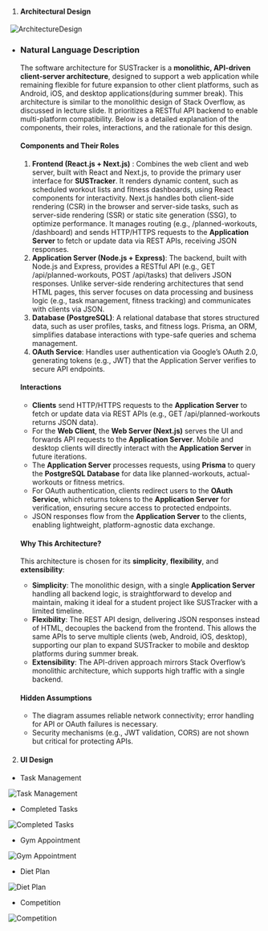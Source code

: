 1. #### Architectural Design

​  ![ArchitectureDesign](images/AlgorithmDesign.png)



- ### Natural Language Description

  The software architecture for SUSTracker is a **monolithic, API-driven client-server architecture**, designed to support a web application while remaining flexible for future expansion to other client platforms, such as Android, iOS, and desktop applications(during summer break). This architecture is similar to the monolithic design of Stack Overflow, as discussed in lecture slide. It prioritizes a RESTful API backend to enable multi-platform compatibility. Below is a detailed explanation of the components, their roles, interactions, and the rationale for this design.

  #### Components and Their Roles

  1. **Frontend (React.js + Next.js)** : Combines the web client and web server, built with React and Next.js, to provide the primary user interface for **SUSTracker**. It renders dynamic content, such as scheduled workout lists and fitness dashboards, using React components for interactivity. Next.js handles both client-side rendering (CSR) in the browser and server-side tasks, such as server-side rendering (SSR) or static site generation (SSG), to optimize performance. It manages routing (e.g., /planned-workouts, /dashboard) and sends HTTP/HTTPS requests to the **Application Server** to fetch or update data via REST APIs, receiving JSON responses.
  2. **Application Server (Node.js + Express)**: The backend, built with Node.js and Express, provides a RESTful API (e.g., GET /api/planned-workouts, POST /api/tasks) that delivers JSON responses. Unlike server-side rendering architectures that send HTML pages, this server focuses on data processing and business logic (e.g., task management, fitness tracking) and communicates with clients via JSON.
  3. **Database (PostgreSQL)**: A relational database that stores structured data, such as user profiles, tasks, and fitness logs. Prisma, an ORM, simplifies database interactions with type-safe queries and schema management.
  4. **OAuth Service**: Handles user authentication via Google’s OAuth 2.0, generating tokens (e.g., JWT) that the Application Server verifies to secure API endpoints.

  #### Interactions

  - **Clients**  send HTTP/HTTPS requests to the **Application Server** to fetch or update data via REST APIs (e.g., GET /api/planned-workouts returns JSON data).
  - For the **Web Client**, the **Web Server (Next.js)** serves the UI and forwards API requests to the **Application Server**. Mobile and desktop clients will directly interact with the **Application Server** in future iterations.
  - The **Application Server** processes requests, using **Prisma** to query the **PostgreSQL Database** for data like planned-workouts, actual-workouts or fitness metrics.
  - For OAuth authentication, clients redirect users to the **OAuth Service**, which returns tokens to the **Application Server** for verification, ensuring secure access to protected endpoints.
  - JSON responses flow from the **Application Server** to the clients, enabling lightweight, platform-agnostic data exchange.

  #### Why This Architecture?

  This architecture is chosen for its **simplicity**, **flexibility**, and **extensibility**:

  - **Simplicity**: The monolithic design, with a single **Application Server** handling all backend logic, is straightforward to develop and maintain, making it ideal for a student project like SUSTracker with a limited timeline.
  - **Flexibility**: The REST API design, delivering JSON responses instead of HTML, decouples the backend from the frontend. This allows the same APIs to serve multiple clients (web, Android, iOS, desktop), supporting our plan to expand SUSTracker to mobile and desktop platforms during summer break.
  - **Extensibility**: The API-driven approach mirrors Stack Overflow’s monolithic architecture, which supports high traffic with a single backend.

  #### Hidden Assumptions

  - The diagram assumes reliable network connectivity; error handling for API or OAuth failures is necessary.
  - Security mechanisms (e.g., JWT validation, CORS) are not shown but critical for protecting APIs.

2. #### UI Design

- Task Management 

![Task Management ](images/TasksManagement.jpg)

- Completed Tasks 

![Completed Tasks ](images/CompletedTasks.jpg)

- Gym Appointment 

![Gym Appointment ](images/GymAppointment.jpg)

- Diet Plan 

  

![Diet Plan ](images/DietPlan.jpg)

- Competition 

![Competition](images/Competition.jpg)